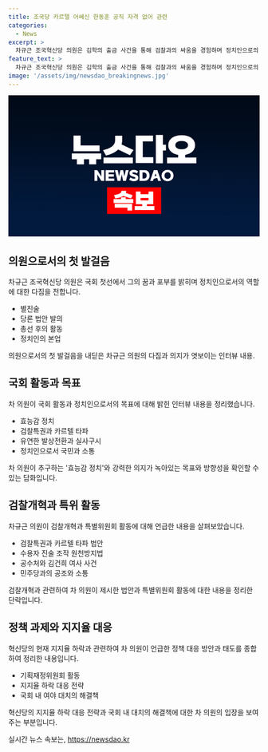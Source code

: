 ```yaml
---
title: 조국당 카르텔 어쎄신 한동훈 공직 자격 없어 관련
categories:
  - News
excerpt: >
  차규근 조국혁신당 의원은 김학의 출금 사건을 통해 검찰과의 싸움을 경험하며 정치인으로의 길을 결정했다. 그는 검찰특권과 카르텔을 타파하고, 국민을 위한 효능감 정치를 추구한다고 밝혔다. 혁신당의 지지율 하락에 대해선 의미 있는 법안과 메시지를 통해 지지율을 끌어올릴 것이라고 자신감을 표했다. 또한, 검찰개혁 등에서 민주당과의 공조는 없으며, 국민의힘과 대치하며 건전한 경쟁관계를 유지할 것이라고 전망했다. 그는 지속적인 노력과 실력으로 국민들의 지지를 얻을 것이라고 강조했다.
feature_text: >
  차규근 조국혁신당 의원은 김학의 출금 사건을 통해 검찰과의 싸움을 경험하며 정치인으로의 길을 결정했다. 그는 검찰특권과 카르텔을 타파하고, 국민을 위한 효능감 정치를 추구한다고 밝혔다. 혁신당의 지지율 하락에 대해선 의미 있는 법안과 메시지를 통해 지지율을 끌어올릴 것이라고 자신감을 표했다. 또한, 검찰개혁 등에서 민주당과의 공조는 없으며, 국민의힘과 대치하며 건전한 경쟁관계를 유지할 것이라고 전망했다. 그는 지속적인 노력과 실력으로 국민들의 지지를 얻을 것이라고 강조했다.
image: '/assets/img/newsdao_breakingnews.jpg'
---
```


<p><img src="/assets/img/newsdao_breakingnews.jpg" alt="koreaapp 속보" /></p>

<h2 data-ke-size="size26">의원으로서의 첫 발걸음</h2>

<p data-ke-size="size16">차규근 조국혁신당 의원은 국회 첫선에서 그의 꿈과 포부를 밝히며 정치인으로서의 역할에 대한 다짐을 전합니다. </p>

<ul>
<li>별진술</li>
<li>당론 법안 발의</li>
<li>총선 후의 활동</li>
<li>정치인의 본업</li>
</ul>

<p data-ke-size="size16">의원으로서의 첫 발걸음을 내딛은 차규근 의원의 다짐과 의지가 엿보이는 인터뷰 내용.</p>

<h2 data-ke-size="size26">국회 활동과 목표</h2>

<p data-ke-size="size16">차 의원이 국회 활동과 정치인으로서의 목표에 대해 밝힌 인터뷰 내용을 정리했습니다. </p>

<ul>
<li>효능감 정치</li>
<li>검찰특권과 카르텔 타파</li>
<li>유연한 발상전환과 실사구시</li>
<li>정치인으로서 국민과 소통</li>
</ul>

<p data-ke-size="size16">차 의원이 추구하는 '효능감 정치'와 강력한 의지가 녹아있는 목표와 방향성을 확인할 수 있는 담화입니다.</p>

<h2 data-ke-size="size26">검찰개혁과 특위 활동</h2>

<p data-ke-size="size16">차규근 의원이 검찰개혁과 특별위원회 활동에 대해 언급한 내용을 살펴보았습니다.</p>

<ul>
<li>검찰특권과 카르텔 타파 법안</li>
<li>수용자 진술 조작 원천방지법</li>
<li>공수처와 김건희 여사 사건</li>
<li>민주당과의 공조와 소통</li>
</ul>

<p data-ke-size="size16">검찰개혁과 관련하여 차 의원이 제시한 법안과 특별위원회 활동에 대한 내용을 정리한 단락입니다.</p>

<h2 data-ke-size="size26">정책 과제와 지지율 대응</h2>

<p data-ke-size="size16">혁신당의 현재 지지율 하락과 관련하여 차 의원이 언급한 정책 대응 방안과 태도를 종합하여 정리한 내용입니다.</p>

<ul>
<li>기획재정위원회 활동</li>
<li>지지율 하락 대응 전략</li>
<li>국회 내 여야 대치의 해결책</li>
</ul>

<p data-ke-size="size16">혁신당의 지지율 하락 대응 전략과 국회 내 대치의 해결책에 대한 차 의원의 입장을 보여주는 부분입니다.</p>
실시간 뉴스 속보는, <a href="https://newsdao.kr" rel="dofollow">https://newsdao.kr</a>


